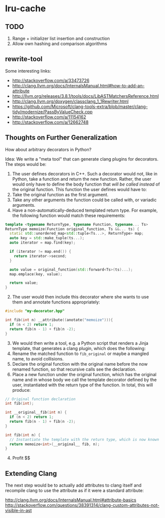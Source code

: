 # lru-cache

## TODO

1. Range + initializer list insertion and construction 
4. Allow own hashing and comparison algorithms

## rewrite-tool
Some interesting links:
* http://stackoverflow.com/a/33473726
* http://clang.llvm.org/docs/InternalsManual.html#how-to-add-an-attribute
* http://llvm.org/releases/3.8.1/tools/docs/LibASTMatchersReference.html
* http://clang.llvm.org/doxygen/classclang_1_1Rewriter.html
* https://github.com/Microsoft/clang-tools-extra/blob/master/clang-tidy/modernize/PassByValueCheck.cpp
* http://stackoverflow.com/a/11154162
* http://stackoverflow.com/a/12662748

## Thoughts on Further Generalization

How about arbitrary decorators in Python?

Idea: We write a "meta tool" that can generate clang plugins for decorators. The steps would be:

1. The user defines decorators in C++. Such a decorator would not, like in Python, take a function and return the new function. Rather, the user would only have to define the body function that *will be called instead* of the original function. This function the user defines would have to:
  1. Take the original function as the first argument.
  2. Take any other arguments the function could be called with, or variadic arguments.
  3. Have a non-automatically-deduced templated return type.
For example, the following function would match these requirements:

```cpp
template <typename ReturnType, typename Function, typename... Ts>
ReturnType memoize(Function original_function, Ts &&... ts) {
  static std::unordered_map<std::tuple<Ts...>, ReturnType> map;
  auto key = std::make_tuple(ts...);
  auto iterator = map.find(key);

  if (iterator != map.end()) {
    return iterator->second;
  }

  auto value = original_function(std::forward<Ts>(ts)...);
  map.emplace(key, value);

  return value;
}
```
2. The user would then include this decorator where she wants to use them and annotate functions appropriately:
```cpp
#include "my-decorator.hpp"

int fib(int n) __attribute((anotate("memoize"))){
  if (n < 2) return 1;
  return fib(n - 1) + fib(n -2);
}
```
3. We would then write a tool, e.g. a Python script that renders a Jinja template, that generates a clang plugin, which does the following:
  1. Rename the matched function to `fib_original` or maybe a mangled name, to avoid collisions.
  2. Declare the original function with the original name before the now renamed function, so that recursive calls see the declaration.
  3. Place a new function under the original function, which has the original name and in whose body we call the template decorator defined by the user,  instantiated with the return type of the function.
In total, this will produce:
```cpp
// Original function declaration
int fib(int);

int __original__fib(int n) {
  if (n < 2) return 1;
  return fib(n - 1) + fib(n -2);
}

int fib(int n) {
  // Instantiate the template with the return type, which is now known
  return memoize<int>(__original__ fib, n);
}
```
4. Profit $$

## Extending Clang

The next step would be to actually add attributes to clang itself and recompile clang to use the attribute as if it were a standard attribute:

http://clang.llvm.org/docs/InternalsManual.html#attribute-basics
http://stackoverflow.com/questions/38391314/clang-custom-attributes-not-visible-in-ast
